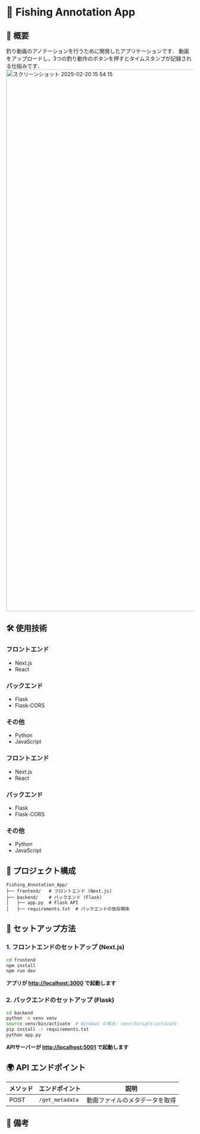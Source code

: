 # 🎣 Fishing Annotation App

## 🚀 概要
釣り動画のアノテーションを行うために開発したアプリケーションです．
動画をアップロードし，3つの釣り動作のボタンを押すとタイムスタンプが記録される仕組みです．
<img width="1454" alt="スクリーンショット 2025-02-20 15 54 15" src="https://github.com/user-attachments/assets/7ab94e21-67ce-41d2-8b38-8db505552fb6" />
## 🛠 使用技術

### フロントエンド

- Next.js
- React

### バックエンド

- Flask
- Flask-CORS

### その他

- Python
- JavaScript

### フロントエンド

- Next.js
- React

### バックエンド

- Flask
- Flask-CORS

### その他

- Python
- JavaScript

## 📂 プロジェクト構成

```
Fishing_Annotation_App/
├── frontend/   # フロントエンド (Next.js)
├── backend/    # バックエンド (Flask)
│   ├── app.py  # Flask API
│   ├── requirements.txt  # バックエンドの依存関係
```

## 🔧 セットアップ方法

### 1. フロントエンドのセットアップ (Next.js)

```sh
cd frontend
npm install
npm run dev
```

**アプリが ****[http://localhost:3000](http://localhost:3000)**** で起動します**

### 2. バックエンドのセットアップ (Flask)

```sh
cd backend
python -m venv venv
source venv/bin/activate  # Windows の場合: venv\Scripts\activate
pip install -r requirements.txt
python app.py
```

**APIサーバーが ****[http://localhost:5001](http://localhost:5001)**** で起動します**

## 🌍 API エンドポイント

| メソッド | エンドポイント         | 説明              |
| ---- | --------------- | --------------- |
| POST | `/get_metadata` | 動画ファイルのメタデータを取得 |

## 📝 備考

